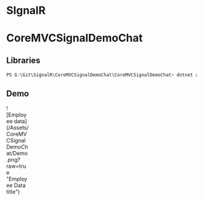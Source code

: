 # SIgnalR

# CoreMVCSignalDemoChat

## Libraries
```c#
PS G:\Git\SignalR\CoreMVCSignalDemoChat\CoreMVCSignalDemoChat> dotnet add package Microsoft.AspNetCore.SignalR 
```

## Demo
<div style="width:60px ; height:60px">
![Employee data](/Assets/CoreMVCSignalDemoChat/Demo.png?raw=true "Employee Data title")
<div>